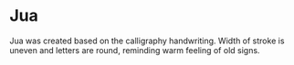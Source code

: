 # Jua
Jua was created based on the calligraphy handwriting. Width of stroke is uneven and letters are round, reminding warm feeling of old signs.
